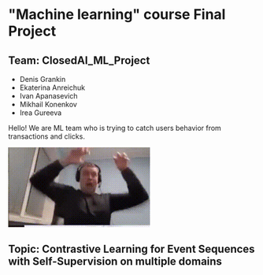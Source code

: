 # "Machine learning" course Final Project
## Team: ClosedAI_ML_Project

- Denis Grankin
- Ekaterina Anreichuk
- Ivan Apanasevich
- Mikhail Konenkov
- Irea Gureeva <br>

Hello! We are ML team who is trying to catch users behavior from transactions and clicks.

![alt text][logo]

[logo]: https://github.com/LoneWayfarer/ClosedAI_ML_project/blob/main/catchy.gif "Catching"

## Topic: Contrastive Learning for Event Sequences with Self-Supervision on multiple domains

